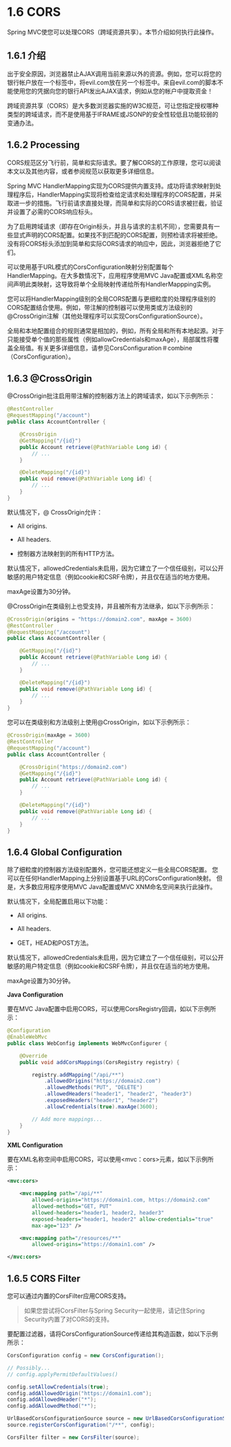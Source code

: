 # 1.6 CORS

Spring MVC使您可以处理CORS（跨域资源共享）。本节介绍如何执行此操作。

## 1.6.1 介绍

出于安全原因，浏览器禁止AJAX调用当前来源以外的资源。例如，您可以将您的银行帐户放在一个标签中，将evil.com放在另一个标签中。来自evil.com的脚本不能使用您的凭据向您的银行API发出AJAX请求，例如从您的帐户中提取资金！

跨域资源共享（CORS）是大多数浏览器实施的W3C规范，可让您指定授权哪种类型的跨域请求，而不是使用基于IFRAME或JSONP的安全性较低且功能较弱的变通办法。

## 1.6.2 Processing

CORS规范区分飞行前，简单和实际请求。要了解CORS的工作原理，您可以阅读本文以及其他内容，或者参阅规范以获取更多详细信息。

Spring MVC HandlerMapping实现为CORS提供内置支持。成功将请求映射到处理程序后，HandlerMapping实现将检查给定请求和处理程序的CORS配置，并采取进一步的措施。飞行前请求直接处理，而简单和实际的CORS请求被拦截，验证并设置了必需的CORS响应标头。

为了启用跨域请求（即存在Origin标头，并且与请求的主机不同），您需要具有一些显式声明的CORS配置。如果找不到匹配的CORS配置，则预检请求将被拒绝。没有将CORS标头添加到简单和实际CORS请求的响应中，因此，浏览器拒绝了它们。

可以使用基于URL模式的CorsConfiguration映射分别配置每个HandlerMapping。在大多数情况下，应用程序使用MVC Java配置或XML名称空间声明此类映射，这导致将单个全局映射传递给所有HandlerMappping实例。

您可以将HandlerMapping级别的全局CORS配置与更细粒度的处理程序级别的CORS配置结合使用。例如，带注解的控制器可以使用类或方法级别的@CrossOrigin注解（其他处理程序可以实现CorsConfigurationSource）。

全局和本地配置组合的规则通常是相加的，例如，所有全局和所有本地起源。对于只能接受单个值的那些属性（例如allowCredentials和maxAge），局部属性将覆盖全局值。有关更多详细信息，请参见CorsConfiguration＃combine（CorsConfiguration）。

## 1.6.3 @CrossOrigin

@CrossOrigin批注启用带注解的控制器方法上的跨域请求，如以下示例所示：

~~~java
@RestController
@RequestMapping("/account")
public class AccountController {

    @CrossOrigin
    @GetMapping("/{id}")
    public Account retrieve(@PathVariable Long id) {
        // ...
    }

    @DeleteMapping("/{id}")
    public void remove(@PathVariable Long id) {
        // ...
    }
}
~~~

默认情况下，@ CrossOrigin允许：

* All origins.

* All headers.

* 控制器方法映射到的所有HTTP方法。

默认情况下，allowedCredentials未启用，因为它建立了一个信任级别，可以公开敏感的用户特定信息（例如cookie和CSRF令牌），并且仅在适当的地方使用。

maxAge设置为30分钟。

@CrossOrigin在类级别上也受支持，并且被所有方法继承，如以下示例所示：

~~~java
@CrossOrigin(origins = "https://domain2.com", maxAge = 3600)
@RestController
@RequestMapping("/account")
public class AccountController {

    @GetMapping("/{id}")
    public Account retrieve(@PathVariable Long id) {
        // ...
    }

    @DeleteMapping("/{id}")
    public void remove(@PathVariable Long id) {
        // ...
    }
}
~~~

您可以在类级别和方法级别上使用@CrossOrigin，如以下示例所示：

~~~java
@CrossOrigin(maxAge = 3600)
@RestController
@RequestMapping("/account")
public class AccountController {

    @CrossOrigin("https://domain2.com")
    @GetMapping("/{id}")
    public Account retrieve(@PathVariable Long id) {
        // ...
    }

    @DeleteMapping("/{id}")
    public void remove(@PathVariable Long id) {
        // ...
    }
}
~~~

## 1.6.4  Global Configuration

除了细粒度的控制器方法级别配置外，您可能还想定义一些全局CORS配置。 您可以在任何HandlerMapping上分别设置基于URL的CorsConfiguration映射。 但是，大多数应用程序使用MVC Java配置或MVC XNM命名空间来执行此操作。

默认情况下，全局配置启用以下功能：

* All origins.

* All headers.

* GET，HEAD和POST方法。

默认情况下，allowedCredentials未启用，因为它建立了一个信任级别，可以公开敏感的用户特定信息（例如cookie和CSRF令牌），并且仅在适当的地方使用。

maxAge设置为30分钟。

**Java Configuration**

要在MVC Java配置中启用CORS，可以使用CorsRegistry回调，如以下示例所示：

~~~java
@Configuration
@EnableWebMvc
public class WebConfig implements WebMvcConfigurer {

    @Override
    public void addCorsMappings(CorsRegistry registry) {

        registry.addMapping("/api/**")
            .allowedOrigins("https://domain2.com")
            .allowedMethods("PUT", "DELETE")
            .allowedHeaders("header1", "header2", "header3")
            .exposedHeaders("header1", "header2")
            .allowCredentials(true).maxAge(3600);

        // Add more mappings...
    }
}
~~~

**XML Configuration**

要在XML名称空间中启用CORS，可以使用&lt;mvc：cors>元素，如以下示例所示：

~~~xml
<mvc:cors>

    <mvc:mapping path="/api/**"
        allowed-origins="https://domain1.com, https://domain2.com"
        allowed-methods="GET, PUT"
        allowed-headers="header1, header2, header3"
        exposed-headers="header1, header2" allow-credentials="true"
        max-age="123" />

    <mvc:mapping path="/resources/**"
        allowed-origins="https://domain1.com" />

</mvc:cors>
~~~

## 1.6.5 CORS Filter

您可以通过内置的CorsFilter应用CORS支持。

>如果您尝试将CorsFilter与Spring Security一起使用，请记住Spring Security内置了对CORS的支持。

要配置过滤器，请将CorsConfigurationSource传递给其构造函数，如以下示例所示：

~~~java
CorsConfiguration config = new CorsConfiguration();

// Possibly...
// config.applyPermitDefaultValues()

config.setAllowCredentials(true);
config.addAllowedOrigin("https://domain1.com");
config.addAllowedHeader("*");
config.addAllowedMethod("*");

UrlBasedCorsConfigurationSource source = new UrlBasedCorsConfigurationSource();
source.registerCorsConfiguration("/**", config);

CorsFilter filter = new CorsFilter(source);
~~~




